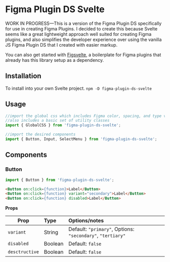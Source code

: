 # Figma Plugin DS Svelte

WORK IN PROGRESS—This is a version of the Figma Plugin DS specifically for use in creating Figma Plugins. I decided to create this because Svelte seems like a great lightweight approach well suited for creating Figma plugins, and also simplifies the developer experience over using the vanilla JS Figma Plugin DS that I created with easier markup.

You can also get started with [Figsvelte](https://github.com/thomas-lowry/figsvelte), a boilerplate for Figma plugins that already has this library setup as a dependency.

## Installation

To install into your own Svelte project.
`npm -D figma-plugin-ds-svelte`

## Usage

```javascript
//import the global css which includes Figma color, spacing, and type vars
//also includes a basic set of utility classes
import { GlobalCSS } from 'figma-plugin-ds-svelte';

//import the desired components
import { Button, Input, SelectMenu } from 'figma-plugin-ds-svelte';
```


## Components

### Button

```javascript
import { Button } from 'figma-plugin-ds-svelte';
```
```html
<Button on:click={function}>Label</Button>
<Button on:click={function} variant="secondary">Label</Button>
<Button on:click={function} disabled>Label</Button>
```

**Props**

| Prop           | Type    | Options/notes                                               |
|----------------|:--------|:------------------------------------------------------------|
| `variant`      | String  | Default: `"primary"`, Options: `"secondary"`, `"tertiary"`  |
| `disabled`     | Boolean | Default: `false`                                            |
| `desctructive` | Boolean | Default: `false`                                            |

